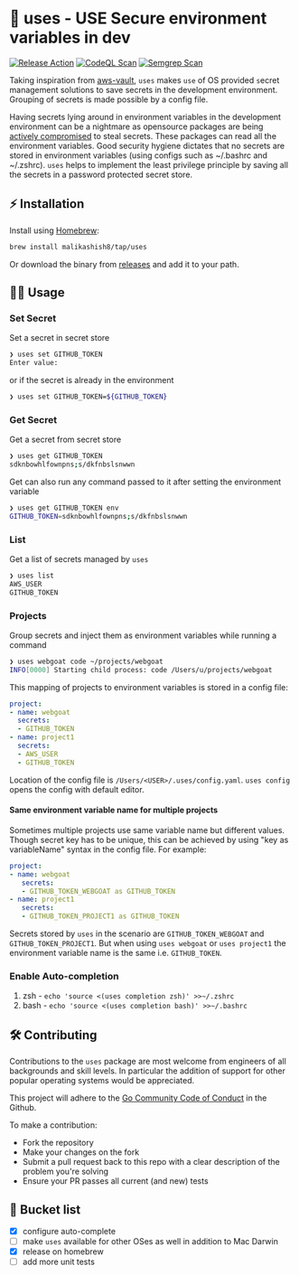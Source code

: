 # 🔐 uses - USE Secure environment variables in dev

[![Release Action](https://github.com/malikashish8/uses/actions/workflows/release.yaml/badge.svg)](https://github.com/malikashish8/uses/actions/workflows/release.yaml)
[![CodeQL Scan](https://github.com/malikashish8/uses/actions/workflows/codeql.yaml/badge.svg?branch=master)](https://github.com/malikashish8/uses/actions/workflows/codeql.yaml)
[![Semgrep Scan](https://github.com/malikashish8/uses/actions/workflows/semgrep.yaml/badge.svg?branch=master)](https://github.com/malikashish8/uses/actions/workflows/semgrep.yaml)

Taking inspiration from [aws-vault](https://github.com/99designs/aws-vaults), `uses` makes `use` of OS provided `s`ecret management solutions to save secrets in the development environment. Grouping of secrets is made possible by a config file.

Having secrets lying around in environment variables in the development environment can be a nightmare as opensource packages are being [actively compromised](https://thehackernews.com/2022/05/pypi-package-ctx-and-php-library-phpass.html) to steal secrets. These packages can read all the environment variables. Good security hygiene dictates that no secrets are stored in environment variables (using configs such as ~/.bashrc and ~/.zshrc). `uses` helps to implement the least privilege principle by saving all the secrets in a password protected secret store.

## ⚡️ Installation

Install using [Homebrew](https://brew.sh/):

```bash
brew install malikashish8/tap/uses
```

Or download the binary from [releases](https://github.com/malikashish8/uses/releases) and add it to your path.

## 🧑‍💻 Usage

### Set Secret

Set a secret in secret store

```bash
❯ uses set GITHUB_TOKEN
Enter value: 
```

or if the secret is already in the environment

```bash
❯ uses set GITHUB_TOKEN=${GITHUB_TOKEN}
```

### Get Secret

Get a secret from secret store

```bash
❯ uses get GITHUB_TOKEN
sdknbowhlfownpns;s/dkfnbslsnwwn
```

Get can also run any command passed to it after setting the environment variable

```bash
❯ uses get GITHUB_TOKEN env
GITHUB_TOKEN=sdknbowhlfownpns;s/dkfnbslsnwwn
```

### List

Get a list of secrets managed by `uses`

```bash
❯ uses list
AWS_USER
GITHUB_TOKEN
```

### Projects

Group secrets and inject them as environment variables while running a command

```bash
❯ uses webgoat code ~/projects/webgoat
INFO[0000] Starting child process: code /Users/u/projects/webgoat
```

This mapping of projects to environment variables is stored in a config file:

```yaml
project:
- name: webgoat
  secrets:
  - GITHUB_TOKEN
- name: project1
  secrets:
  - AWS_USER
  - GITHUB_TOKEN
```

Location of the config file is `/Users/<USER>/.uses/config.yaml`. `uses config` opens the config with default editor.

#### Same environment variable name for multiple projects

Sometimes multiple projects use same variable name but different values. Though secret key has to be unique, this can be achieved by using "key as variableName" syntax in the config file. For example:

```yaml
project:
- name: webgoat
   secrets:
   - GITHUB_TOKEN_WEBGOAT as GITHUB_TOKEN
- name: project1
   secrets:
   - GITHUB_TOKEN_PROJECT1 as GITHUB_TOKEN
```

Secrets stored by `uses` in the scenario are `GITHUB_TOKEN_WEBGOAT` and `GITHUB_TOKEN_PROJECT1`. But when using `uses webgoat` or `uses project1` the environment variable name is the same i.e. `GITHUB_TOKEN`.

### Enable Auto-completion

  1. zsh - `echo 'source <(uses completion zsh)' >>~/.zshrc`
  2. bash - `echo 'source <(uses completion bash)' >>~/.bashrc`

## 🛠 Contributing

Contributions to the `uses` package are most welcome from engineers of all backgrounds and skill levels. In particular the addition of support for other popular operating systems would be appreciated.

This project will adhere to the [Go Community Code of Conduct](https://go.dev/conduct) in the Github.

To make a contribution:

* Fork the repository
* Make your changes on the fork
* Submit a pull request back to this repo with a clear description of the problem you're solving
* Ensure your PR passes all current (and new) tests

## 🌈 Bucket list

* [x] configure auto-complete
* [ ] make `uses` available for other OSes as well in addition to Mac Darwin
* [x] release on homebrew
* [ ] add more unit tests
